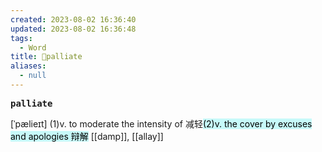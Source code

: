 ```yaml
---
created: 2023-08-02 16:36:40
updated: 2023-08-02 16:36:48
tags:
  - Word
title: 📖palliate
aliases:
  - null
---
```


<pre><strong>palliate</strong></pre>
[ˈpælieɪt]
(1)v. to moderate the intensity of 减轻<mark style="background: #ABF7F7A6;">(2)v. the cover by excuses and apologies 辩解</mark>
[[damp]], [[allay]]
